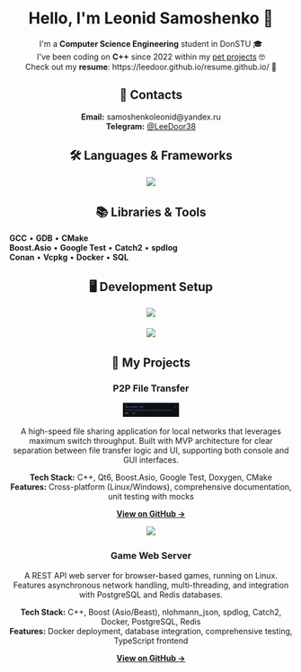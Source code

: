 # <div align="center">Hello, I'm Leonid Samoshenko 🤝</div>

<div align="center">
I'm a <strong>Computer Science Engineering</strong> student in DonSTU 🎓
<br>
I've been coding on <strong>C++</strong> since 2022 within my <a href="https://github.com/LeeDoor?tab=repositories">pet projects</a> 🤓
<br>
Check out my <b>resume</b>: https://leedoor.github.io/resume.github.io/ 💼
</div>

## <div align="center">📍 Contacts</div>
<div align="center">
<strong>Email:</strong> samoshenkoleonid@yandex.ru<br>
<strong>Telegram:</strong> <a href="https://t.me/LeeDoor38">@LeeDoor38</a>
</div>

## <div align="center">🛠 Languages & Frameworks</div>
<div align="center">
<img src="https://skillicons.dev/icons?i=c,cpp,qt,cmake" />
</div>

## <div align="center">📚 Libraries & Tools</div>
<div align="center" style="text-align: left; display: inline-block;">
<strong>GCC</strong> • <strong>GDB</strong> • <strong>CMake</strong><br>
<strong>Boost.Asio</strong> • <strong>Google Test</strong> • <strong>Catch2</strong> • <strong>spdlog</strong><br>
<strong>Conan</strong> • <strong>Vcpkg</strong> • <strong>Docker</strong> • <strong>SQL</strong>
</div>

## <div align="center">🖥 Development Setup</div>
<div align="center">
<img src="https://skillicons.dev/icons?i=linux,neovim,bash" />
<br><br>
<a href="https://github.com/LeeDoor/neovim-config">
  <img src="https://img.shields.io/badge/🚀 Try My Neovim Setup-57A143?style=for-the-badge&logo=neovim&logoColor=white" />
</a>
</div>

## <div align="center">🚀 My Projects</div>

<div align="center">
  
### P2P File Transfer
  
<img src="/p2ptransfer_dark.png" width="100" />
  
A high-speed file sharing application for local networks that leverages maximum switch throughput. Built with MVP architecture for clear separation between file transfer logic and UI, supporting both console and GUI interfaces.

**Tech Stack:** C++, Qt6, Boost.Asio, Google Test, Doxygen, CMake  
**Features:** Cross-platform (Linux/Windows), comprehensive documentation, unit testing with mocks

[**View on GitHub →**](https://github.com/LeeDoor/p2ptransfer)

<img src="/img/game_webserver" width="100" />
  
### Game Web Server
A REST API web server for browser-based games, running on Linux. Features asynchronous network handling, multi-threading, and integration with PostgreSQL and Redis databases.

**Tech Stack:** C++, Boost (Asio/Beast), nlohmann_json, spdlog, Catch2, Docker, PostgreSQL, Redis  
**Features:** Docker deployment, database integration, comprehensive testing, TypeScript frontend

[**View on GitHub →**](https://github.com/LeeDoor/game_webserver)

</div>
